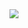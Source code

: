 <a href="https://github.com/devxb/gitanimals">
  <img src="https://render.gitanimals.org/farms/{o06o}"/>
</a>
